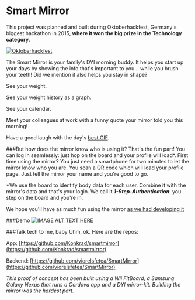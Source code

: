 
Smart Mirror
========================
This project was planned and built during Oktoberhackfest, Germany's biggest hackathon in 2015, **where it won the big prize in the Technology category**.

[![Oktoberhackfest](http://i.imgur.com/nPmHxcd.png)](http://oktoberhackfest.com/)

The Smart Mirror is your family's DYI morning buddy. It helps you start up your days by showing the info that's important to you... while you brush your teeth! Did we mention it also helps you stay in shape? 

See your weight. 

See your weight history as a graph. 

See your calendar. 

Meet your colleagues at work with a funny quote your mirror told you this morning!

Have a good laugh with the day's [best GIF](http://ak-hdl.buzzfed.com/static/2014-07/18/8/enhanced/webdr04/anigif_enhanced-buzz-21129-1405685676-5.gif).

###But how does the mirror know who is using it?
That's the fun part! You can log in seamlessly: just hop on the board and your profile will load*. First time using the mirror? You just need a smartphone for two minutes to let the mirror know who you are. You scan a QR code which will load your profile page. Just tell the mirror your name and you're good to go.

\*We use the board to identify body data for each user. Combine it with the mirror's data and that's your login. We call it ***1-Step-Authentication***: you step on the board and you're in.

We hope you'll have as much fun using the mirror [as we had developing it](http://ak-hdl.buzzfed.com/static/2014-07/18/11/enhanced/webdr08/anigif_enhanced-buzz-9623-1405698176-4.gif)

###Demo
[![IMAGE ALT TEXT HERE](http://img.youtube.com/vi/LtVchsQsShU/1.jpg)](http://www.youtube.com/watch?v=LtVchsQsShU)

###Talk tech to me, baby
Uhm, ok. Here are the repos:

App: [https://github.com/Konkrad/smartmirror](https://github.com/Konkrad/smartmirror)

Backend: [https://github.com/viorelsfetea/SmartMirror](https://github.com/viorelsfetea/SmartMirror)

*This proof of concept has been built using a Wii FitBoard, a Samsung Galaxy Nexus that runs a Cordova app and a DYI mirror-kit. Building the mirror was the hardest part.*
